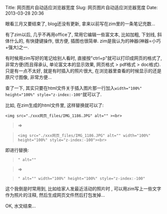 Title: 网页图片自动适应浏览器宽度
Slug: 网页图片自动适应浏览器宽度
Date: 2013-03-28 20:36


眼看三月又要结束了, blog还没有更新, 拿来以前写在zim里的一条笔记充数... 

有了zim以后, 几乎不再用office了, 常用它编辑一些富文本, 比如加粗, 下划线, 斜体什么的, 有快捷键操作, 很方便, 插图也很简单. zim是我认为的神器(神器=小巧+强大)之一. 

有时候用zim写好的笔记给别人看时, 直接按"ctrl+p"就可以打印成网页的格式了, 非常方便(而且得承认, 单论富文本的显示效果, 网页格式 > pdf格式 > doc格式). 只是有一点不太好, 就是有时插入的照片很大, 在浏览器里查看的时候显示的还是原尺寸图像, 非常方便...

查了一下, 其实只要在html文件关于插入图片那一行加入`width="100%" height="100%" style="z-index:-100"`就可以了.

比如, 在zim生成的html文件里, 这样替换就可以了: 

>
`<img src="./xxx网页_files/IMG_1186.JPG" alt="" ><br>`

>⇒

>`<img src="./xxx网页_files/IMG_1186.JPG" alt="" width="100%" height="100%" style="z-index:-100"><br>`

即进行替换:

>`" alt=""`

>⇒

>`" alt="" width="100%" height="100%" style="z-index:-100"`


这个我倒是时常用到, 比如给家人发最近活动的照片时 , 可以用zim写上一些文字作为照片的注释, 然后生成网页文件然后打包发掉...

OK, 水文结束...
